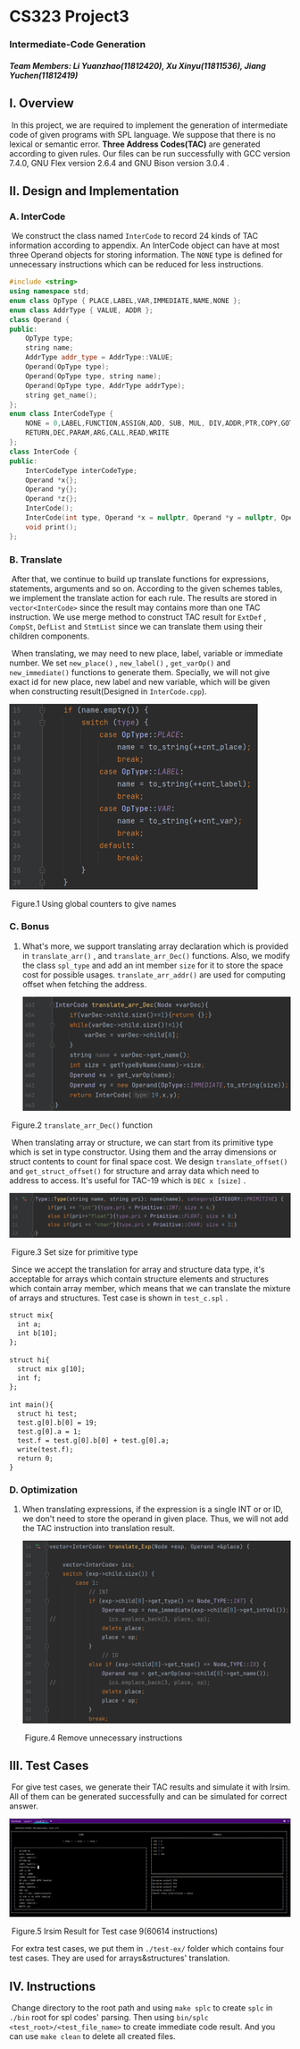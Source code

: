 # CS323 Project3

###  Intermediate-Code Generation

##### **Team Members: Li Yuanzhao(11812420), Xu Xinyu(11811536), Jiang Yuchen(11812419)**

## I. Overview

​		In this project, we are required to implement the generation of intermediate code of given programs with SPL language. We suppose that there is no lexical or semantic error. **Three Address Codes(TAC)** are generated according to given rules. Our files can be run successfully with GCC version 7.4.0, GNU Flex version 2.6.4 and GNU Bison version 3.0.4 .



## II. Design and Implementation

### A. InterCode

​		We construct the class named `InterCode` to record 24 kinds of TAC information according to appendix. An InterCode object can have at most three Operand objects for storing information. The `NONE` type is defined for unnecessary instructions which can be reduced for less instructions.

```C++
#include <string>
using namespace std;
enum class OpType { PLACE,LABEL,VAR,IMMEDIATE,NAME,NONE };
enum class AddrType { VALUE, ADDR };
class Operand {
public:
    OpType type;
    string name;
    AddrType addr_type = AddrType::VALUE;
    Operand(OpType type);
    Operand(OpType type, string name);
    Operand(OpType type, AddrType addrType);
    string get_name();
};
enum class InterCodeType {
    NONE = 0,LABEL,FUNCTION,ASSIGN,ADD, SUB, MUL, DIV,ADDR,PTR,COPY,GOTO,IF_S,IF_SE,IF_B,IF_BE,IF_NE,IF_EQ,
    RETURN,DEC,PARAM,ARG,CALL,READ,WRITE
};
class InterCode {
public:
    InterCodeType interCodeType;
    Operand *x{};
    Operand *y{};
    Operand *z{};
    InterCode();
    InterCode(int type, Operand *x = nullptr, Operand *y = nullptr, Operand *z = nullptr);
    void print();
};
```

### B. Translate

​		After that, we continue to build up translate functions for expressions, statements, arguments and so on. According to the given schemes tables, we implement the translate action for each rule. The results are stored in `vector<InterCode>` since the result may contains more than one TAC instruction. We use merge method to construct TAC result for `ExtDef` , `CompSt`, `DefList` and `StmtList` since we can translate them using their children components.

​		When translating, we may need to new place, label, variable or immediate number. We set `new_place()` , `new_label()` , `get_varOp()`  and `new_immediate()` functions to generate them. Specially, we will not give exact id for new place, new label and new variable, which will be given when constructing result(Designed in `InterCode.cpp`).

​															<img src="SID-Project3.assets/image-20211209204601249.png" alt="image-20211209204601249" style="zoom:50%;" /> 

​													Figure.1 Using global counters to give names

### C. Bonus

  1. What's more, we support translating array declaration which is provided in `translate_arr()` ,  and `translate_arr_Dec()` functions. Also, we modify the class `spl_type` and add an int member `size` for it to store the space cost for possible usages.   `translate_arr_addr()` are used for computing offset when fetching the address.

     ​										<img src="SID-Project3.assets/image-20211209211103927.png" alt="image-20211209211103927" style="zoom:50%;" /> 

​													Figure.2 `translate_arr_Dec()` function

​			When translating array or structure, we can start from its primitive type which is set in type constructor. Using them and the array dimensions or struct contents to count for final space cost. We design `translate_offset()` and `get_struct_offset()`  for structure and array data which need to address to access. It's useful for TAC-19 which is `DEC x [size]` .

<img src="SID-Project3.assets/image-20211209211359408.png" alt="image-20211209211359408" style="zoom:50%;" />

​													Figure.3 Set size for primitive type

​			Since we accept the translation for array and structure data type, it's acceptable for arrays which contain structure elements and structures which contain array member, which means that we can translate the mixture of arrays and structures. Test case is shown in `test_c.spl` .

```SPL
struct mix{
  int a;
  int b[10];
};

struct hi{
  struct mix g[10];
  int f;
};

int main(){
  struct hi test;
  test.g[0].b[0] = 19;
  test.g[0].a = 1;
  test.f = test.g[0].b[0] + test.g[0].a;
  write(test.f);
  return 0;
}
```



### D. Optimization

 1. When translating expressions, if the expression is a single INT or or ID, we don't need to store the operand in given place. Thus, we will not add the TAC instruction into translation result.

    <img src="SID-Project3.assets/image-20211209212614831.png" alt="image-20211209212614831" style="zoom:50%;" />

    ​											Figure.4 Remove unnecessary instructions

## III. Test Cases

​		For give test cases, we generate their TAC results and simulate it with Irsim. All of them can be generated successfully and can be simulated for correct answer.

![image-20211211175734077](SID-Project3.assets/image-20211211175734077.png)

​													Figure.5 Irsim Result for Test case 9(60614 instructions)

​			For extra test cases, we put them in `./test-ex/` folder which contains four test cases. They are used for arrays&structures' translation.



## IV. Instructions

​			Change directory to the root path and using `make splc` to create `splc` in `./bin` root for spl codes' parsing. Then using `bin/splc <test_root>/<test_file_name>` to create immediate code result. And you can use `make clean` to delete all created files.
